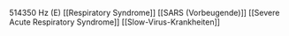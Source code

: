 514350 Hz (E)
[[Respiratory Syndrome]]
[[SARS (Vorbeugende)]]
[[Severe Acute Respiratory Syndrome]]
[[Slow-Virus-Krankheiten]]